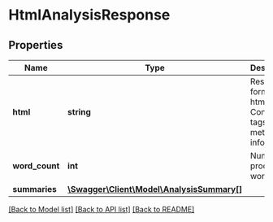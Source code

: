# HtmlAnalysisResponse

## Properties
Name | Type | Description | Notes
------------ | ------------- | ------------- | -------------
**html** | **string** | Result in form of html.  Contains tags with meta-information | 
**word_count** | **int** | Number of processed words | 
**summaries** | [**\Swagger\Client\Model\AnalysisSummary[]**](AnalysisSummary.md) |  | 

[[Back to Model list]](../README.md#documentation-for-models) [[Back to API list]](../README.md#documentation-for-api-endpoints) [[Back to README]](../README.md)


